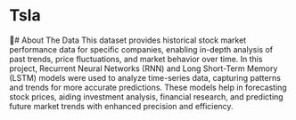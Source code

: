 # Tsla
#ِ About The Data
This dataset provides historical stock market performance data for specific companies, enabling in-depth analysis of past trends, price fluctuations, and market behavior over time.
In this project, Recurrent Neural Networks (RNN) and Long Short-Term Memory (LSTM) models were used to analyze time-series data, capturing patterns and trends for more accurate predictions. 
These models help in forecasting stock prices, aiding investment analysis, financial research, and predicting future market trends with enhanced precision and efficiency.

